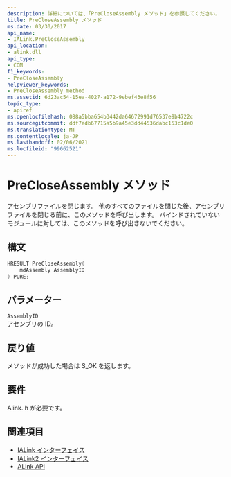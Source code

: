 ```yaml
---
description: 詳細については、「PreCloseAssembly メソッド」を参照してください。
title: PreCloseAssembly メソッド
ms.date: 03/30/2017
api_name:
- IALink.PreCloseAssembly
api_location:
- alink.dll
api_type:
- COM
f1_keywords:
- PreCloseAssembly
helpviewer_keywords:
- PreCloseAssembly method
ms.assetid: 6d23ac54-15ea-4027-a172-9ebef43e8f56
topic_type:
- apiref
ms.openlocfilehash: 088a5bba654b3442da64672991d76537e9b4722c
ms.sourcegitcommit: ddf7edb67715a5b9a45e3dd44536dabc153c1de0
ms.translationtype: MT
ms.contentlocale: ja-JP
ms.lasthandoff: 02/06/2021
ms.locfileid: "99662521"
---
```

# <a name="precloseassembly-method"></a>PreCloseAssembly メソッド

アセンブリファイルを閉じます。 他のすべてのファイルを閉じた後、アセンブリファイルを閉じる前に、このメソッドを呼び出します。 バインドされていないモジュールに対しては、このメソッドを呼び出さないでください。  
  
## <a name="syntax"></a>構文  
  
```cpp  
HRESULT PreCloseAssembly(  
    mdAssembly AssemblyID  
) PURE;  
```  
  
## <a name="parameters"></a>パラメーター  

 `AssemblyID`  
 アセンブリの ID。  
  
## <a name="return-value"></a>戻り値  

 メソッドが成功した場合は S_OK を返します。  
  
## <a name="requirements"></a>要件  

 Alink. h が必要です。  
  
## <a name="see-also"></a>関連項目

- [IALink インターフェイス](ialink-interface.md)
- [IALink2 インターフェイス](ialink2-interface.md)
- [ALink API](index.md)
